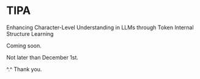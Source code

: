 # TIPA
Enhancing Character-Level Understanding in LLMs through Token Internal Structure Learning

Coming soon.

Not later than December 1st. 

^.^ Thank you.
